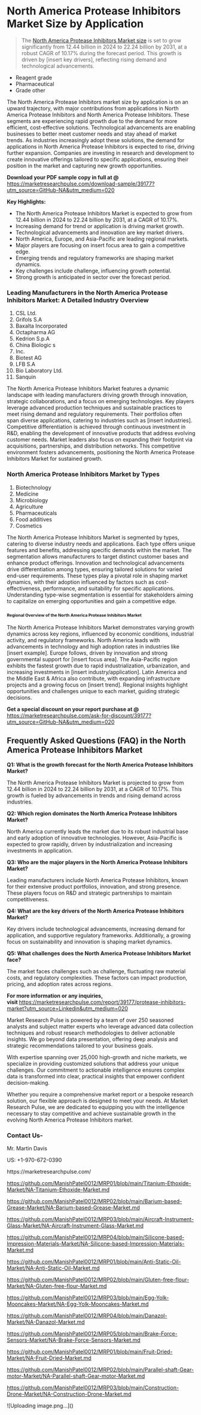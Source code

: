 <h1>North America Protease Inhibitors Market&nbsp;Size by Application</h1><blockquote><p>The <a href="https://marketresearchpulse.com/download-sample/39177?utm_source=GitHub-NA&amp;utm_medium=020">North America Protease Inhibitors Market size</a> is set to grow significantly from 12.44 billion in 2024 to 22.24 billion by 2031, at a robust CAGR of 10.17% during the forecast period. This growth is driven by [insert key drivers], reflecting rising demand and technological advancements.</p></blockquote><ul><li>Reagent grade <li> Pharmaceutical <li> Grade other</li></ul><p>The North America Protease Inhibitors market size by application is on an upward trajectory, with major contributions from applications in North America Protease Inhibitors and North America Protease Inhibitors. These segments are experiencing rapid growth due to the demand for more efficient, cost-effective solutions. Technological advancements are enabling businesses to better meet customer needs and stay ahead of market trends. As industries increasingly adopt these solutions, the demand for applications in North America Protease Inhibitors is expected to rise, driving further expansion. Companies are investing in research and development to create innovative offerings tailored to specific applications, ensuring their position in the market and capturing new growth opportunities.</p><p><strong>Download your PDF sample copy in full at @ </strong><a href="https://marketresearchpulse.com/download-sample/39177?utm_source=GitHub-NA&amp;utm_medium=020">https://marketresearchpulse.com/download-sample/39177?utm_source=GitHub-NA&amp;utm_medium=020</a></p><p><strong>Key Highlights: </strong></p><ul><li>The North America Protease Inhibitors Market is expected to grow from 12.44 billion in 2024 to 22.24 billion by 2031, at a CAGR of 10.17%.</li><li>Increasing demand for trend or application is driving market growth.</li><li>Technological advancements and innovation are key market drivers.</li><li>North America, Europe, and Asia-Pacific are leading regional markets.</li><li>Major players are focusing on insert focus area to gain a competitive edge.</li><li>Emerging trends and regulatory frameworks are shaping market dynamics.</li><li>Key challenges include challenge, influencing growth potential.</li><li>Strong growth is anticipated in sector over the forecast period.</li></ul><h3>Leading Manufacturers in the North America Protease Inhibitors Market: A Detailed Industry Overview</h3><ol><li>CSL Ltd.</li><li>Grifols S.A</li><li>Baxalta Incorporated</li><li>Octapharma AG</li><li>Kedrion S.p.A</li><li>China Biologic s</li><li>Inc.</li><li>Biotest AG</li><li>LFB S.A</li><li>Bio Laboratory Ltd.</li><li>Sanquin</li></ol><div class="flex max-w-full flex-col flex-grow"><div class="min-h-8 text-message flex w-full flex-col items-end gap-2 whitespace-normal break-words [.text-message+&amp;]:mt-5" dir="auto" data-message-author-role="assistant" data-message-id="fd8432e4-4910-450d-b182-61b7bfb0a01f" data-message-model-slug="gpt-4o"><div class="flex w-full flex-col gap-1 empty:hidden first:pt-[3px]"><div class="markdown prose w-full break-words dark:prose-invert light"><p>The North America Protease Inhibitors Market features a dynamic landscape with leading manufacturers driving growth through innovation, strategic collaborations, and a focus on emerging technologies. Key players leverage advanced production techniques and sustainable practices to meet rising demand and regulatory requirements. Their portfolios often span diverse applications, catering to industries such as [insert industries]. Competitive differentiation is achieved through continuous investment in R&amp;D, enabling the development of innovative products that address evolving customer needs. Market leaders also focus on expanding their footprint via acquisitions, partnerships, and distribution networks. This competitive environment fosters advancements, positioning the North America Protease Inhibitors Market for sustained growth.</p></div></div></div></div><h3>North America Protease Inhibitors Market by Types</h3><ol><li>Biotechnology <li> Medicine <li> Microbiology <li> Agriculture <li> Pharmaceuticals <li> Food additives <li> Cosmetics</li></ol><div class="flex max-w-full flex-col flex-grow"><div class="min-h-8 text-message flex w-full flex-col items-end gap-2 whitespace-normal break-words [.text-message+&amp;]:mt-5" dir="auto" data-message-author-role="assistant" data-message-id="084470be-0bb7-4664-bddf-5156b4f41249" data-message-model-slug="gpt-4o-mini"><div class="flex w-full flex-col gap-1 empty:hidden first:pt-[3px]"><div class="markdown prose w-full break-words dark:prose-invert light"><p>The North America Protease Inhibitors Market is segmented by types, catering to diverse industry needs and applications. Each type offers unique features and benefits, addressing specific demands within the market. The segmentation allows manufacturers to target distinct customer bases and enhance product offerings. Innovation and technological advancements drive differentiation among types, ensuring tailored solutions for varied end-user requirements. These types play a pivotal role in shaping market dynamics, with their adoption influenced by factors such as cost-effectiveness, performance, and suitability for specific applications. Understanding type-wise segmentation is essential for stakeholders aiming to capitalize on emerging opportunities and gain a competitive edge.</p></div></div></div></div><h3><span style="font-size: 11px;">Regional Overview of the North America Protease Inhibitors Market</span></h3><div class="flex max-w-full flex-col flex-grow"><div class="min-h-8 text-message flex w-full flex-col items-end gap-2 whitespace-normal break-words [.text-message+&amp;]:mt-5" dir="auto" data-message-author-role="assistant" data-message-id="e9038762-ce64-4e30-91c9-9bd413514231" data-message-model-slug="gpt-4o-mini"><div class="flex w-full flex-col gap-1 empty:hidden first:pt-[3px]"><div class="markdown prose w-full break-words dark:prose-invert light"><p>The North America Protease Inhibitors Market demonstrates varying growth dynamics across key regions, influenced by economic conditions, industrial activity, and regulatory frameworks. North America leads with advancements in technology and high adoption rates in industries like [insert example]. Europe follows, driven by innovation and strong governmental support for [insert focus area]. The Asia-Pacific region exhibits the fastest growth due to rapid industrialization, urbanization, and increasing investments in [insert industry/application]. Latin America and the Middle East &amp; Africa also contribute, with expanding infrastructure projects and a growing focus on [insert trend]. Regional insights highlight opportunities and challenges unique to each market, guiding strategic decisions.</p></div></div></div></div><p><strong>Get a special discount on your report purchase at @ </strong><a href="https://marketresearchpulse.com/ask-for-discount/39177?utm_source=GitHub-NA&amp;utm_medium=020">https://marketresearchpulse.com/ask-for-discount/39177?utm_source=GitHub-NA&amp;utm_medium=020</a></p><h2>Frequently Asked Questions (FAQ) in the North America Protease Inhibitors Market</h2><p><strong>Q1: What is the growth forecast for the North America Protease Inhibitors Market?</strong></p><p>The North America Protease Inhibitors Market is projected to grow from 12.44 billion in 2024 to 22.24 billion by 2031, at a CAGR of 10.17%. This growth is fueled by advancements in trends and rising demand across industries.</p><p><strong>Q2: Which region dominates the North America Protease Inhibitors Market?</strong></p><p>North America currently leads the market due to its robust industrial base and early adoption of innovative technologies. However, Asia-Pacific is expected to grow rapidly, driven by industrialization and increasing investments in application.</p><p><strong>Q3: Who are the major players in the North America Protease Inhibitors Market?</strong></p><p>Leading manufacturers include North America Protease Inhibitors, known for their extensive product portfolios, innovation, and strong presence. These players focus on R&amp;D and strategic partnerships to maintain competitiveness.</p><p><strong>Q4: What are the key drivers of the North America Protease Inhibitors Market?</strong></p><p>Key drivers include technological advancements, increasing demand for application, and supportive regulatory frameworks. Additionally, a growing focus on sustainability and innovation is shaping market dynamics.</p><p><strong>Q5: What challenges does the North America Protease Inhibitors Market face?</strong></p><p>The market faces challenges such as challenge, fluctuating raw material costs, and regulatory complexities. These factors can impact production, pricing, and adoption rates across regions.</p><p><strong>For more information or any inquiries, visit&nbsp;</strong><a href="https://marketresearchpulse.com/report/39177/protease-inhibitors-market?utm_source=Linkedin&utm_medium=020">https://marketresearchpulse.com/report/39177/protease-inhibitors-market?utm_source=Linkedin&utm_medium=020</a></p><p>Market Research Pulse is powered by a team of over 250 seasoned analysts and subject matter experts who leverage advanced data collection techniques and robust research methodologies to deliver actionable insights. We go beyond data presentation, offering deep analysis and strategic recommendations tailored to your business goals.</p><p>With expertise spanning over 25,000 high-growth and niche markets, we specialize in providing customized solutions that address your unique challenges. Our commitment to actionable intelligence ensures complex data is transformed into clear, practical insights that empower confident decision-making.</p><p>Whether you require a comprehensive market report or a bespoke research solution, our flexible approach is designed to meet your needs. At Market Research Pulse, we are dedicated to equipping you with the intelligence necessary to stay competitive and achieve sustainable growth in the evolving North America Protease Inhibitors market.</p><h3><strong>Contact Us-</strong></h3><p>Mr. Martin Davis</p><p>US: +1-970-672-0390</p><p>https://marketresearchpulse.com/</p><p><a href="https://github.com/ManishPatel0012/MRP01/blob/main/Titanium-Ethoxide-Market/NA-Titanium-Ethoxide-Market.md">https://github.com/ManishPatel0012/MRP01/blob/main/Titanium-Ethoxide-Market/NA-Titanium-Ethoxide-Market.md</a></p><p><a href="https://github.com/ManishPatel0012/MRP02/blob/main/Barium-based-Grease-Market/NA-Barium-based-Grease-Market.md">https://github.com/ManishPatel0012/MRP02/blob/main/Barium-based-Grease-Market/NA-Barium-based-Grease-Market.md</a></p><p><a href="https://github.com/ManishPatel0012/MRP03/blob/main/Aircraft-Instrument-Glass-Market/NA-Aircraft-Instrument-Glass-Market.md">https://github.com/ManishPatel0012/MRP03/blob/main/Aircraft-Instrument-Glass-Market/NA-Aircraft-Instrument-Glass-Market.md</a></p><p><a href="https://github.com/ManishPatel0012/MRP04/blob/main/Silicone-based-Impression-Materials-Market/NA-Silicone-based-Impression-Materials-Market.md">https://github.com/ManishPatel0012/MRP04/blob/main/Silicone-based-Impression-Materials-Market/NA-Silicone-based-Impression-Materials-Market.md</a></p><p><a href="https://github.com/ManishPatel0012/MRP01/blob/main/Anti-Static-Oil-Market/NA-Anti-Static-Oil-Market.md">https://github.com/ManishPatel0012/MRP01/blob/main/Anti-Static-Oil-Market/NA-Anti-Static-Oil-Market.md</a></p><p><a href="https://github.com/ManishPatel0012/MRP02/blob/main/Gluten-free-flour-Market/NA-Gluten-free-flour-Market.md">https://github.com/ManishPatel0012/MRP02/blob/main/Gluten-free-flour-Market/NA-Gluten-free-flour-Market.md</a></p><p><a href="https://github.com/ManishPatel0012/MRP03/blob/main/Egg-Yolk-Mooncakes-Market/NA-Egg-Yolk-Mooncakes-Market.md">https://github.com/ManishPatel0012/MRP03/blob/main/Egg-Yolk-Mooncakes-Market/NA-Egg-Yolk-Mooncakes-Market.md</a></p><p><a href="https://github.com/ManishPatel0012/MRP04/blob/main/Danazol-Market/NA-Danazol-Market.md">https://github.com/ManishPatel0012/MRP04/blob/main/Danazol-Market/NA-Danazol-Market.md</a></p><p><a href="https://github.com/ManishPatel0012/MRP05/blob/main/Brake-Force-Sensors-Market/NA-Brake-Force-Sensors-Market.md">https://github.com/ManishPatel0012/MRP05/blob/main/Brake-Force-Sensors-Market/NA-Brake-Force-Sensors-Market.md</a></p><p><a href="https://github.com/ManishPatel0012/MRP01/blob/main/Fruit-Dried-Market/NA-Fruit-Dried-Market.md">https://github.com/ManishPatel0012/MRP01/blob/main/Fruit-Dried-Market/NA-Fruit-Dried-Market.md</a></p><p><a href="https://github.com/ManishPatel0012/MRP02/blob/main/Parallel-shaft-Gear-motor-Market/NA-Parallel-shaft-Gear-motor-Market.md">https://github.com/ManishPatel0012/MRP02/blob/main/Parallel-shaft-Gear-motor-Market/NA-Parallel-shaft-Gear-motor-Market.md</a></p><p><a href="https://github.com/ManishPatel0012/MRP03/blob/main/Construction-Drone-Market/NA-Construction-Drone-Market.md">https://github.com/ManishPatel0012/MRP03/blob/main/Construction-Drone-Market/NA-Construction-Drone-Market.md</a></p>
![Uploading image.png…]()
